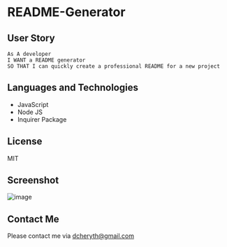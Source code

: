 # README-Generator

## User Story
```
As A developer
I WANT a README generator
SO THAT I can quickly create a professional README for a new project
```

## Languages and Technologies
- JavaScript
- Node JS
- Inquirer Package

## License
MIT

## Screenshot
![image](https://user-images.githubusercontent.com/80147201/118388238-13855280-b5d8-11eb-8d5c-499d07c703b0.png)

## Contact Me
Please contact me via dcheryth@gmail.com
